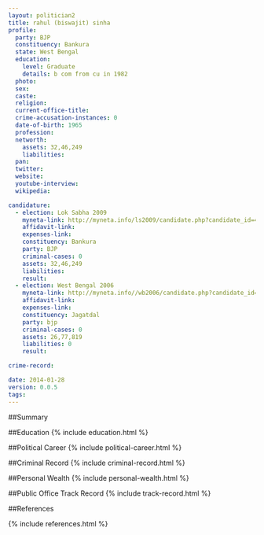 ```yaml
---
layout: politician2
title: rahul (biswajit) sinha
profile: 
  party: BJP
  constituency: Bankura
  state: West Bengal
  education: 
    level: Graduate
    details: b com from cu in 1982
  photo: 
  sex: 
  caste: 
  religion: 
  current-office-title: 
  crime-accusation-instances: 0
  date-of-birth: 1965
  profession: 
  networth: 
    assets: 32,46,249
    liabilities: 
  pan: 
  twitter: 
  website: 
  youtube-interview: 
  wikipedia: 

candidature: 
  - election: Lok Sabha 2009
    myneta-link: http://myneta.info/ls2009/candidate.php?candidate_id=4890
    affidavit-link: 
    expenses-link: 
    constituency: Bankura 
    party: BJP
    criminal-cases: 0
    assets: 32,46,249
    liabilities: 
    result:  
  - election: West Bengal 2006
    myneta-link: http://myneta.info//wb2006/candidate.php?candidate_id=378
    affidavit-link: 
    expenses-link: 
    constituency: Jagatdal 
    party: bjp
    criminal-cases: 0
    assets: 26,77,819
    liabilities: 0
    result:  

crime-record: 

date: 2014-01-28
version: 0.0.5
tags: 
---
```

##Summary


##Education
{% include education.html %}


##Political Career
{% include political-career.html %}


##Criminal Record
{% include criminal-record.html %}


##Personal Wealth
{% include personal-wealth.html %}


##Public Office Track Record
{% include track-record.html %}


##References


{% include references.html %}